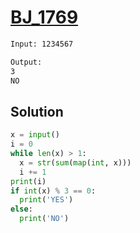 # [BJ_1769](https://acmicpc.net/problem/1769)



```txt
Input: 1234567

Output:
3
NO
```

## Solution

```py
x = input()
i = 0
while len(x) > 1:
  x = str(sum(map(int, x)))
  i += 1
print(i)
if int(x) % 3 == 0:
  print('YES')
else:
  print('NO')
```
